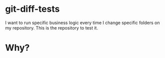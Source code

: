 # git-diff-tests
I want to run specific business logic every time I change specific folders on my repository. This is the repository to test it.

# Why?

